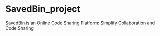 # SavedBin_project
 SavedBin is an Online Code Sharing Platform: Simplify Collaboration and Code Sharing
